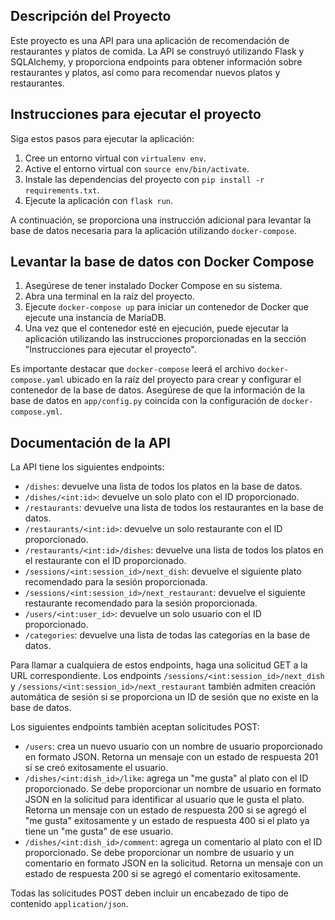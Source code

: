 ## Descripción del Proyecto

Este proyecto es una API para una aplicación de recomendación de restaurantes y platos de comida. La API se construyó utilizando Flask y SQLAlchemy, y proporciona endpoints para obtener información sobre restaurantes y platos, así como para recomendar nuevos platos y restaurantes.

## Instrucciones para ejecutar el proyecto

Siga estos pasos para ejecutar la aplicación:

1. Cree un entorno virtual con `virtualenv env`.
2. Active el entorno virtual con `source env/bin/activate`.
3. Instale las dependencias del proyecto con `pip install -r requirements.txt`.
4. Ejecute la aplicación con `flask run`.

A continuación, se proporciona una instrucción adicional para levantar la base de datos necesaria para la aplicación utilizando `docker-compose`.

## Levantar la base de datos con Docker Compose

1. Asegúrese de tener instalado Docker Compose en su sistema.
2. Abra una terminal en la raíz del proyecto.
3. Ejecute `docker-compose up` para iniciar un contenedor de Docker que ejecute una instancia de MariaDB.
4. Una vez que el contenedor esté en ejecución, puede ejecutar la aplicación utilizando las instrucciones proporcionadas en la sección "Instrucciones para ejecutar el proyecto". 

Es importante destacar que `docker-compose` leerá el archivo `docker-compose.yaml` ubicado en la raíz del proyecto para crear y configurar el contenedor de la base de datos. Asegúrese de que la información de la base de datos en `app/config.py` coincida con la configuración de `docker-compose.yml`.

## Documentación de la API

La API tiene los siguientes endpoints:

- `/dishes`: devuelve una lista de todos los platos en la base de datos.
- `/dishes/<int:id>`: devuelve un solo plato con el ID proporcionado.
- `/restaurants`: devuelve una lista de todos los restaurantes en la base de datos.
- `/restaurants/<int:id>`: devuelve un solo restaurante con el ID proporcionado.
- `/restaurants/<int:id>/dishes`: devuelve una lista de todos los platos en el restaurante con el ID proporcionado.
- `/sessions/<int:session_id>/next_dish`: devuelve el siguiente plato recomendado para la sesión proporcionada.
- `/sessions/<int:session_id>/next_restaurant`: devuelve el siguiente restaurante recomendado para la sesión proporcionada.
- `/users/<int:user_id>`: devuelve un solo usuario con el ID proporcionado.
- `/categories`: devuelve una lista de todas las categorías en la base de datos.

Para llamar a cualquiera de estos endpoints, haga una solicitud GET a la URL correspondiente. Los endpoints `/sessions/<int:session_id>/next_dish` y `/sessions/<int:session_id>/next_restaurant` también admiten creación automática de sesión si se proporciona un ID de sesión que no existe en la base de datos.

Los siguientes endpoints también aceptan solicitudes POST:

- `/users`: crea un nuevo usuario con un nombre de usuario proporcionado en formato JSON. Retorna un mensaje con un estado de respuesta 201 si se creó exitosamente el usuario.
- `/dishes/<int:dish_id>/like`: agrega un "me gusta" al plato con el ID proporcionado. Se debe proporcionar un nombre de usuario en formato JSON en la solicitud para identificar al usuario que le gusta el plato. Retorna un mensaje con un estado de respuesta 200 si se agregó el "me gusta" exitosamente y un estado de respuesta 400 si el plato ya tiene un "me gusta" de ese usuario.
- `/dishes/<int:dish_id>/comment`: agrega un comentario al plato con el ID proporcionado. Se debe proporcionar un nombre de usuario y un comentario en formato JSON en la solicitud. Retorna un mensaje con un estado de respuesta 200 si se agregó el comentario exitosamente. 

Todas las solicitudes POST deben incluir un encabezado de tipo de contenido `application/json`.

